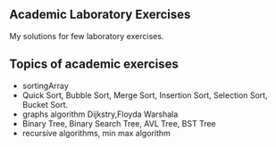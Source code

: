 ## Academic Laboratory Exercises

My solutions for few laboratory exercises.

## Topics of academic exercises
* sortingArray
* Quick Sort, Bubble Sort, Merge Sort, Insertion Sort, Selection Sort, Bucket Sort.
* graphs algorithm Dijkstry,Floyda Warshala
* Binary Tree, Binary Search Tree, AVL Tree, BST Tree
* recursive algorithms, min max algorithm